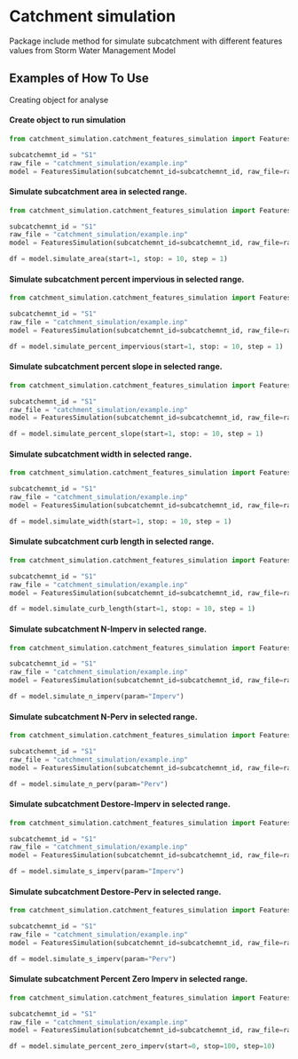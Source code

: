 # Catchment simulation
Package include method for simulate subcatchment with different features values from Storm Water Management Model

## Examples of How To Use 

Creating object for analyse

#### Create object to run simulation

```python
from catchment_simulation.catchment_features_simulation import FeaturesSimulation

subcatchemnt_id = "S1"
raw_file = "catchment_simulation/example.inp"
model = FeaturesSimulation(subcatchemnt_id=subcatchemnt_id, raw_file=raw_file)
```

#### Simulate subcatchment area in selected range.

```python
from catchment_simulation.catchment_features_simulation import FeaturesSimulation

subcatchemnt_id = "S1"
raw_file = "catchment_simulation/example.inp"
model = FeaturesSimulation(subcatchemnt_id=subcatchemnt_id, raw_file=raw_file)

df = model.simulate_area(start=1, stop: = 10, step = 1)
```

#### Simulate subcatchment percent impervious in selected range.

```python
from catchment_simulation.catchment_features_simulation import FeaturesSimulation

subcatchemnt_id = "S1"
raw_file = "catchment_simulation/example.inp"
model = FeaturesSimulation(subcatchemnt_id=subcatchemnt_id, raw_file=raw_file)

df = model.simulate_percent_impervious(start=1, stop: = 10, step = 1)
```

#### Simulate subcatchment percent slope in selected range.

```python
from catchment_simulation.catchment_features_simulation import FeaturesSimulation

subcatchemnt_id = "S1"
raw_file = "catchment_simulation/example.inp"
model = FeaturesSimulation(subcatchemnt_id=subcatchemnt_id, raw_file=raw_file)

df = model.simulate_percent_slope(start=1, stop: = 10, step = 1)
```

#### Simulate subcatchment width in selected range.

```python
from catchment_simulation.catchment_features_simulation import FeaturesSimulation

subcatchemnt_id = "S1"
raw_file = "catchment_simulation/example.inp"
model = FeaturesSimulation(subcatchemnt_id=subcatchemnt_id, raw_file=raw_file)

df = model.simulate_width(start=1, stop: = 10, step = 1)
```
#### Simulate subcatchment curb length in selected range.

```python
from catchment_simulation.catchment_features_simulation import FeaturesSimulation

subcatchemnt_id = "S1"
raw_file = "catchment_simulation/example.inp"
model = FeaturesSimulation(subcatchemnt_id=subcatchemnt_id, raw_file=raw_file)

df = model.simulate_curb_length(start=1, stop: = 10, step = 1)
```

#### Simulate subcatchment N-Imperv in selected range.

```python
from catchment_simulation.catchment_features_simulation import FeaturesSimulation

subcatchemnt_id = "S1"
raw_file = "catchment_simulation/example.inp"
model = FeaturesSimulation(subcatchemnt_id=subcatchemnt_id, raw_file=raw_file)

df = model.simulate_n_imperv(param="Imperv")
```

#### Simulate subcatchment N-Perv in selected range.

```python
from catchment_simulation.catchment_features_simulation import FeaturesSimulation

subcatchemnt_id = "S1"
raw_file = "catchment_simulation/example.inp"
model = FeaturesSimulation(subcatchemnt_id=subcatchemnt_id, raw_file=raw_file)

df = model.simulate_n_perv(param="Perv")
```

#### Simulate subcatchment Destore-Imperv in selected range.

```python
from catchment_simulation.catchment_features_simulation import FeaturesSimulation

subcatchemnt_id = "S1"
raw_file = "catchment_simulation/example.inp"
model = FeaturesSimulation(subcatchemnt_id=subcatchemnt_id, raw_file=raw_file)

df = model.simulate_s_imperv(param="Imperv")
```

#### Simulate subcatchment Destore-Perv in selected range.

```python
from catchment_simulation.catchment_features_simulation import FeaturesSimulation

subcatchemnt_id = "S1"
raw_file = "catchment_simulation/example.inp"
model = FeaturesSimulation(subcatchemnt_id=subcatchemnt_id, raw_file=raw_file)

df = model.simulate_s_imperv(param="Perv")
```

#### Simulate subcatchment Percent Zero Imperv in selected range.

```python
from catchment_simulation.catchment_features_simulation import FeaturesSimulation

subcatchemnt_id = "S1"
raw_file = "catchment_simulation/example.inp"
model = FeaturesSimulation(subcatchemnt_id=subcatchemnt_id, raw_file=raw_file)

df = model.simulate_percent_zero_imperv(start=0, stop=100, step=10)
```